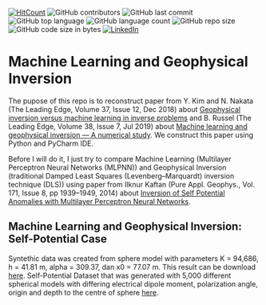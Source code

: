 [![HitCount](http://hits.dwyl.com/ezygeo-ai/machine-learning-and-geophysical-inversion.svg)](http://hits.dwyl.com/ezygeo-ai/machine-learning-and-geophysical-inversion)
![GitHub contributors](https://img.shields.io/github/contributors/ezygeo-ai/machine-learning-and-geophysical-inversion)
![GitHub last commit](https://img.shields.io/github/last-commit/ezygeo-ai/machine-learning-and-geophysical-inversion)
![GitHub top language](https://img.shields.io/github/languages/top/ezygeo-ai/machine-learning-and-geophysical-inversion)
![GitHub language count](https://img.shields.io/github/languages/count/ezygeo-ai/machine-learning-and-geophysical-inversion)
![GitHub repo size](https://img.shields.io/github/repo-size/ezygeo-ai/machine-learning-and-geophysical-inversion)
![GitHub code size in bytes](https://img.shields.io/github/languages/code-size/ezygeo-ai/machine-learning-and-geophysical-inversion)
[![LinkedIn](https://img.shields.io/badge/-LinkedIn-black.svg?style=flat&logo=linkedin&colorB=555)](https://www.linkedin.com/company/28696953)

# Machine Learning and Geophysical Inversion

The pupose of this repo is to reconstruct paper from Y. Kim and N. Nakata (The Leading Edge, Volume 37, Issue 12, Dec 2018) about [Geophysical inversion versus machine learning in inverse problems](https://library.seg.org/doi/10.1190/tle37120894.1) and B. Russel (The Leading Edge, Volume 38, Issue 7, Jul 2019) about [Machine learning and geophysical inversion — A numerical study](https://library.seg.org/doi/10.1190/tle38070512.1). We construct this paper using Python and PyCharm IDE.

Before I will do it, I just try to compare Machine Learning (Multilayer Perceptron Neural Networks
(MLPNN)) and Geophysical Inversion (traditional Damped Least Squares (Levenberg–Marquardt) inversion technique (DLS)) using paper from Ilknur Kaftan (Pure Appl. Geophys., Vol. 171, Issue 8, pp 1939–1949, 2014) about [Inversion of Self Potential Anomalies with Multilayer Perceptron Neural Networks](https://link.springer.com/article/10.1007/s00024-014-0778-y).

## Machine Learning and Geophysical Inversion: Self-Potential Case

Syntethic data was created from sphere model with parameters K = 94,686, h = 41.81 m,
alpha = 309.37, dan x0 = 77.07 m. This result can be download [here](https://github.com/ezygeo-ai/machine-learning-and-geophysical-inversion/blob/master/data/SP_syn_data.pickle). Self-Potential Dataset that was generated with 5,000 different spherical models with differing electrical dipole moment, polarization angle, origin and depth to the centre of sphere [here](https://github.com/ezygeo-ai/machine-learning-and-geophysical-inversion/blob/master/data/SP_Dataset.pickle).
